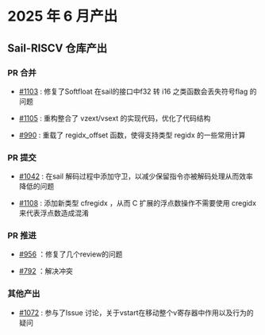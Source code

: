 # 2025 年 6 月产出

## Sail-RISCV 仓库产出

### PR 合并

- [#1103](https://github.com/riscv/sail-riscv/pull/1103) : 修复了Softfloat 在sail的接口中f32 转 i16 之类函数会丢失符号flag 的问题

- [#1105](https://github.com/riscv/sail-riscv/pull/1105) : 重构整合了 vzext/vsext 的实现代码，优化了代码结构

- [#990](https://github.com/riscv/sail-riscv/pull/990) : 重载了 regidx_offset 函数，使得支持类型 regidx 的一些常用计算

### PR 提交

- [#1042](https://github.com/riscv/sail-riscv/pull/1042) : 在sail 解码过程中添加守卫，以减少保留指令亦被解码处理从而效率降低的问题

- [#1108](https://github.com/riscv/sail-riscv/pull/1108) : 添加新类型 cfregidx ，从而 C 扩展的浮点数操作不需要使用 cregidx 来代表浮点数造成混淆

### PR 推进

- [#956](https://github.com/riscv/sail-riscv/pull/956) ：修复了几个review的问题

- [#792](https://github.com/riscv/sail-riscv/pull/792) ：解决冲突

### 其他产出

- [#1072](https://github.com/riscv/sail-riscv/issues/1072) : 参与了Issue 讨论，关于vstart在移动整个v寄存器中作用以及行为的疑问